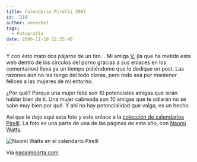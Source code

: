 ```yaml
---
title: Calendario Pirelli 2007
id: '219'
author: neverbot
tags:
  - Fotografía
date: 2006-11-18 12:25:48
---
```


Y con ésto mato dos pájaros de un tiro... Mi amiga [V.](http://malgustoytipicachica.blogspot.com/) (la que ha metido esta web dentro de los círculos del porno gracias a sus enlaces en los comentarios) lleva ya un tiempo pidiéndome que le dedique un post. Las razones aún no las tengo del todo claras, pero todo sea por mantener felices a las mujeres de mi entorno.

¿Por qué? Porque una mujer feliz son 10 potenciales amigas que oirán hablar bien de ti. Una mujer cabreada son 10 amigas que te odiarán no se sabe muy bien por qué. Y ahí no hay potencialidad que valga, es un hecho.

Así que le dejo aquí esta foto y este enlace a la [colección de calendarios Pirelli](http://www.pirellical.com/). La foto es una parte de una de las páginas de este año, con [Naomi Watts](http://www.imdb.com/name/nm0915208/).

![Naomi Watts en el calendario Pirelli](./NaomiWattsPirelli.jpg "Naomi Watts en el calendario Pirelli")

Vía [nadaimporta.com](http://www.nadaimporta.com/?p=276)